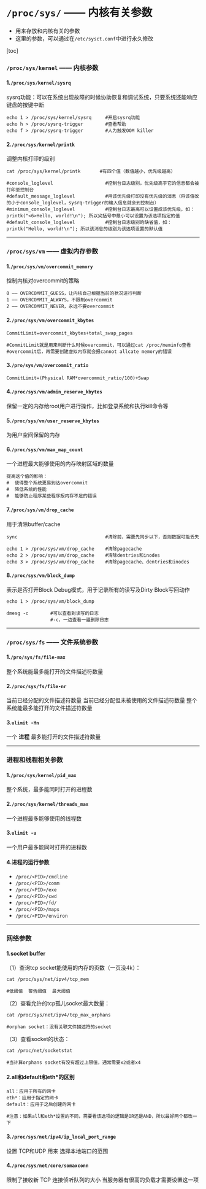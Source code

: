 
# `/proc/sys/` —— 内核有关参数
* 用来存放和内核有关的参数
* 这里的参数，可以通过在`/etc/sysct.conf`中进行永久修改

[toc]

### `/proc/sys/kernel` —— 内核参数

#### 1.`/proc/sys/kernel/sysrq`
sysrq功能：可以在系统出现故障的时候协助恢复和调试系统，只要系统还能响应键盘的按键中断
```shell
echo 1 > /proc/sys/kernel/sysrq     #开启sysrq功能
echo h > /proc/sysrq-trigger        #查看帮助
echo f > /proc/sysrq-trigger        #人为触发OOM killer
```
#### 2.`/proc/sys/kernel/printk`
调整内核打印的级别
```shell
cat /proc/sys/kernel/printk       #有四个值（数值越小，优先级越高）

#console_loglevel                   #控制台日志级别，优先级高于它的信息都会被打印至控制台
#default_message_loglevel           #用该优先级打印没有优先级的消息（将该值改的小于console_loglevel，sysrq-trigger的输入信息就会到控制台）
#minimum_console_loglevel           #控制台日志最高可以设置成该优先级，如：printk("<6>Hello, world!\n"); 所以尖括号中最小可以设置为该选项指定的值
#default_console_loglevel           #控制台日志级别的缺省值，如：printk("Hello, world!\n"); 所以该消息的级别为该选项设置的默认值
```

***

### `/proc/sys/vm` —— 虚拟内存参数

#### 1.`/proc/sys/vm/overcommit_memory`
  控制内核对overcommit的策略
```shell
0 —— OVERCOMMIT_GUESS，让内核自己根据当前的状况进行判断
1 —— OVERCOMMIT_ALWAYS，不限制overcommit
2 —— OVERCOMMIT_NEVER，永远不要overcommit
```

####  2.`/proc/sys/vm/overcommit_kbytes`
```shell
CommitLimit=overcommit_kbytes+total_swap_pages   

#CommitLimit就是用来判断什么时候overcommit，可以通过cat /proc/meminfo查看
#overcommit后，再需要创建虚拟内存就会报cannot allcate memory的错误
```

#### 3.`/pro/sys/vm/overcommit_ratio`
```shell
CommitLimit=(Physical RAM*overcommit_ratio/100)+Swap
```

#### 4.`/proc/sys/vm/admin_reserve_kbytes`
保留一定的内存给root用户进行操作，比如登录系统和执行kill命令等

#### 5.`/proc/sys/vm/user_reserve_kbytes`
为用户空间保留的内存

#### 6.`/proc/sys/vm/max_map_count`
  一个进程最大能够使用的内存映射区域的数量
```shell
提高这个值的影响：
#  使得整个系统更易到达overcommit
#  降低系统的性能
#  能够防止程序某些程序报内存不足的错误
```

#### 7.`/proc/sys/vm/drop_cache`
用于清除buffer/cache
```shell
sync                                #清除前，需要先同步以下，否则数据可能丢失

echo 1 > /proc/sys/vm/drop_cache    #清除pagecache
echo 2 > /proc/sys/vm/drop_cache    #清除dentries和inodes
echo 3 > /proc/sys/vm/drop_cache    #清除pagecache、dentries和inodes
```

#### 8.`/proc/sys/vm/block_dump`
表示是否打开Block Debug模式，用于记录所有的读写及Dirty Block写回动作
```shell
echo 1 > /proc/sys/vm/block_dump

dmesg -c        #可以查看到读写的日志
                #-c，一边查看一遍删除日志
```

***

### `/proc/sys/fs` —— 文件系统参数

#### 1.`/pro/sys/fs/file-max`
  整个系统能最多能打开的文件描述符数量

#### 2.`/proc/sys/fs/file-nr`
  当前已经分配的文件描述符数量	当前已经分配但未被使用的文件描述符数量	整个系统能最多能打开的文件描述符数量

#### 3.`ulimit -Hn`
一个 **进程** 最多能打开的文件描述符数量


***

### 进程和线程相关参数

#### 1.`/proc/sys/kernel/pid_max`
  整个系统，最多能同时打开的进程数

#### 2.`/proc/sys/kernel/threads_max`
  一个进程最多能够使用的线程数

#### 3.`ulimit -u`
  一个用户最多能同时打开的进程数

#### 4.进程的运行参数
* `/proc/<PID>/cmdline`
* `/proc/<PID>/comm`
* `/proc/<PID>/exe`
* `/proc/<PID>/cwd`
* `/proc/<PID>/fd/`
* `/proc/<PID>/maps`
* `/proc/<PID>/environ`

***

### 网络参数

#### 1.socket buffer

（1）查询tcp socket能使用的内存的页数（一页没4k）：
```shell
cat /proc/sys/net/ipv4/tcp_mem

#低阈值  警告阈值  最大阈值
```
（2）查看允许的tcp孤儿socket最大数量：
```shell
cat /proc/sys/net/ipv4/tcp_max_orphans

#orphan socket：没有关联文件描述符的socket
```
（3）查看socket的状态：
```shell
cat /proc/net/socketstat

#当计算orphans socket有没有超过上限值，通常需要x2或者x4
```

#### 2.all和default和eth*的区别
```shell
all：应用于所有的网卡
eth*：应用于指定的网卡
default：应用于之后创建的网卡

#注意：如果all和eth*设置的不同，需要看该选项的逻辑是OR还是AND，所以最好两个都改一下
```

#### 3.`/proc/sys/net/ipv4/ip_local_port_range`
设置 TCP和UDP 用来 选择本地端口的范围

#### 4.`/proc/sys/net/core/somaxconn`
限制了接收新 TCP 连接侦听队列的大小
当服务器有很高的负载才需要设置这一项
